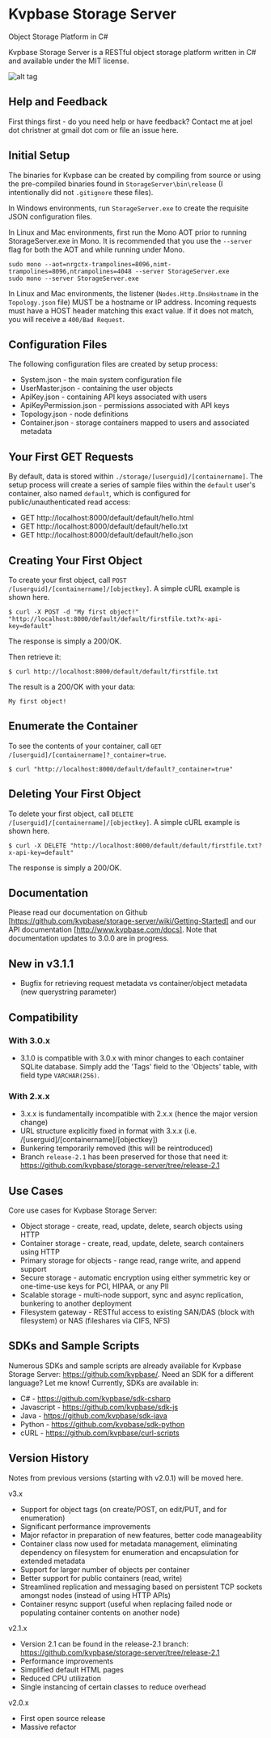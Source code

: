 # Kvpbase Storage Server

Object Storage Platform in C#

Kvpbase Storage Server is a RESTful object storage platform written in C# and available under the MIT license.  

![alt tag](https://github.com/kvpbase/storage-server/blob/master/assets/diagram.png)

## Help and Feedback

First things first - do you need help or have feedback?  Contact me at joel dot christner at gmail dot com or file an issue here. 

## Initial Setup

The binaries for Kvpbase can be created by compiling from source or using the pre-compiled binaries found in ```StorageServer\bin\release``` (I intentionally did not ```.gitignore``` these files).

In Windows environments, run ```StorageServer.exe``` to create the requisite JSON configuration files.

In Linux and Mac environments, first run the Mono AOT prior to running StorageServer.exe in Mono.  It is recommended that you use the ```--server``` flag for both the AOT and while running under Mono.
```
sudo mono --aot=nrgctx-trampolines=8096,nimt-trampolines=8096,ntrampolines=4048 --server StorageServer.exe
sudo mono --server StorageServer.exe
```

In Linux and Mac environments, the listener (```Nodes.Http.DnsHostname``` in the ```Topology.json``` file) MUST be a hostname or IP address.  Incoming requests must have a HOST header matching this exact value.  If it does not match, you will receive a ```400/Bad Request```.

## Configuration Files

The following configuration files are created by setup process:

- System.json - the main system configuration file
- UserMaster.json - containing the user objects
- ApiKey.json - containing API keys associated with users
- ApiKeyPermission.json - permissions associated with API keys
- Topology.json - node definitions
- Container.json - storage containers mapped to users and associated metadata

## Your First GET Requests

By default, data is stored within ```./storage/[userguid]/[containername]```.  The setup process will create a series of sample files within the ```default``` user's container, also named ```default```, which is configured for public/unauthenticated read access:

- GET http://localhost:8000/default/default/hello.html 
- GET http://localhost:8000/default/default/hello.txt 
- GET http://localhost:8000/default/default/hello.json 

## Creating Your First Object

To create your first object, call ```POST /[userguid]/[containername]/[objectkey]```.  A simple cURL example is shown here.
```
$ curl -X POST -d "My first object!" "http://localhost:8000/default/default/firstfile.txt?x-api-key=default"
```

The response is simply a 200/OK. 

Then retrieve it:
```
$ curl http://localhost:8000/default/default/firstfile.txt
```

The result is a 200/OK with your data:
```
My first object!
```

## Enumerate the Container

To see the contents of your container, call ```GET /[userguid]/[containername]?_container=true```.
```
$ curl "http://localhost:8000/default/default?_container=true"
```

## Deleting Your First Object

To delete your first object, call ```DELETE /[userguid]/[containername]/[objectkey]```.  A simple cURL example is shown here.
```
$ curl -X DELETE "http://localhost:8000/default/default/firstfile.txt?x-api-key=default"
```

The response is simply a 200/OK.

## Documentation

Please read our documentation on Github [https://github.com/kvpbase/storage-server/wiki/Getting-Started] and our API documentation [http://www.kvpbase.com/docs].  Note that documentation updates to 3.0.0 are in progress.

## New in v3.1.1

- Bugfix for retrieving request metadata vs container/object metadata (new querystring parameter)

## Compatibility 

### With 3.0.x

- 3.1.0 is compatible with 3.0.x with minor changes to each container SQLite database.  Simply add the 'Tags' field to the 'Objects' table, with field type ```VARCHAR(256)```.

### With 2.x.x

- 3.x.x is fundamentally incompatible with 2.x.x (hence the major version change)
- URL structure explicitly fixed in format with 3.x.x (i.e. /[userguid]/[containername]/[objectkey])
- Bunkering temporarily removed (this will be reintroduced)
- Branch ```release-2.1``` has been preserved for those that need it: https://github.com/kvpbase/storage-server/tree/release-2.1

## Use Cases

Core use cases for Kvpbase Storage Server:

- Object storage - create, read, update, delete, search objects using HTTP
- Container storage - create, read, update, delete, search containers using HTTP
- Primary storage for objects - range read, range write, and append support
- Secure storage - automatic encryption using either symmetric key or one-time-use keys for PCI, HIPAA, or any PII
- Scalable storage - multi-node support, sync and async replication, bunkering to another deployment
- Filesystem gateway - RESTful access to existing SAN/DAS (block with filesystem) or NAS (fileshares via CIFS, NFS)

## SDKs and Sample Scripts

Numerous SDKs and sample scripts are already available for Kvpbase Storage Server: https://github.com/kvpbase/.  Need an SDK for a different language?  Let me know!  Currently, SDKs are available in:

- C# - https://github.com/kvpbase/sdk-csharp
- Javascript - https://github.com/kvpbase/sdk-js
- Java - https://github.com/kvpbase/sdk-java
- Python - https://github.com/kvpbase/sdk-python
- cURL - https://github.com/kvpbase/curl-scripts

## Version History

Notes from previous versions (starting with v2.0.1) will be moved here.

v3.x

- Support for object tags (on create/POST, on edit/PUT, and for enumeration)
- Significant performance improvements
- Major refactor in preparation of new features, better code manageability
- Container class now used for metadata management, eliminating dependency on filesystem for enumeration and encapsulation for extended metadata
- Support for larger number of objects per container
- Better support for public containers (read, write)
- Streamlined replication and messaging based on persistent TCP sockets amongst nodes (instead of using HTTP APIs)
- Container resync support (useful when replacing failed node or populating container contents on another node)

v2.1.x

- Version 2.1 can be found in the release-2.1 branch: https://github.com/kvpbase/storage-server/tree/release-2.1
- Performance improvements
- Simplified default HTML pages
- Reduced CPU utilization
- Single instancing of certain classes to reduce overhead

v2.0.x

- First open source release
- Massive refactor